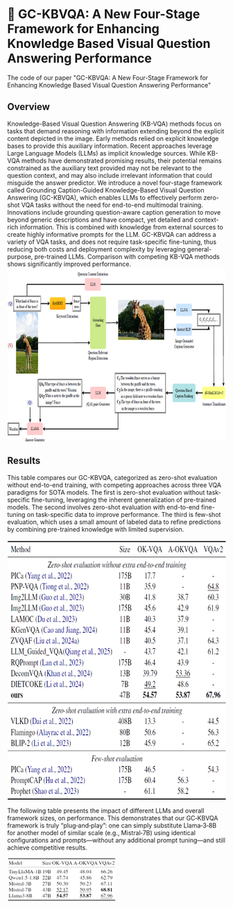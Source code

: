 # 🚀 GC-KBVQA: A New Four-Stage Framework for Enhancing Knowledge Based Visual Question Answering Performance

The code of our paper "GC-KBVQA: A New Four-Stage Framework for Enhancing Knowledge Based Visual Question Answering Performance"

## Overview
Knowledge-Based Visual Question Answering (KB-VQA) methods focus on tasks that demand reasoning with information extending beyond the explicit content depicted in the image. Early methods relied on explicit knowledge bases to provide this auxiliary information. Recent approaches leverage Large Language Models (LLMs) as implicit knowledge sources. While KB-VQA methods have demonstrated promising results, their potential remains constrained as the auxiliary text provided may not be relevant to the question context, and may also include irrelevant information that could misguide the answer predictor. We introduce a novel four-stage framework called Grounding Caption-Guided Knowledge-Based Visual Question Answering (GC-KBVQA), which enables LLMs to effectively perform zero-shot VQA tasks without the need for end-to-end multimodal training. Innovations include grounding question-aware caption generation to move beyond generic descriptions and have compact, yet detailed and context-rich information. This is combined with knowledge from external sources to create highly informative prompts for the LLM. GC-KBVQA can address a variety of VQA tasks, and does not require task-specific fine-tuning, thus reducing both costs and deployment complexity by leveraging general-purpose, pre-trained LLMs. Comparison with competing KB-VQA methods shows significantly improved performance.
<img src="./Imgs/framework.png" alt="drawing" width="800" height="400"/>

## Results
This table compares our GC-KBVQA, categorized as zero-shot evaluation without end-to-end training, with competing approaches across three VQA paradigms for SOTA models. The first is zero-shot evaluation without task-specific fine-tuning, leveraging the inherent generalization of pre-trained models. The second involves zero-shot evaluation with end-to-end fine-tuning on task-specific data to improve performance. The third is few-shot evaluation, which uses a small amount of labeled data to refine predictions by combining pre-trained knowledge with limited supervision.

<img src="./Imgs/table1.png" alt="drawing" width="600" height="600"/>

The following table presents the impact of different LLMs and overall framework sizes, on performance. This demonstrates that our GC‑KBVQA framework is truly “plug‑and‑play”: one can simply substitute Llama‑3‑8B for another model of similar scale (e.g., Mistral‑7B) using identical configurations and prompts—without any additional prompt tuning—and still achieve competitive results.

<img src="./Imgs/table2.png" alt="drawing" width="250" height="100"/>
